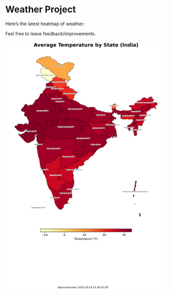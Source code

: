 # Weather Project

Here’s the latest heatmap of weather:

Feel free to leave feedback/improvements.

![India Heatmap](docs/assets/india_heatmap.png?v=F9D298)
